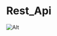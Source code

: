 # Rest_Api
 ![Alt](https://repobeats.axiom.co/api/embed/eabe6508a91fa38b4ace0060919094363916f544.svg "Repobeats analytics image")

